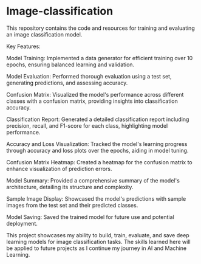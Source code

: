 # Image-classification
This repository contains the code and resources for training and evaluating an image classification model.

Key Features:

Model Training: Implemented a data generator for efficient training over 10 epochs, ensuring balanced learning and validation.

Model Evaluation: Performed thorough evaluation using a test set, generating predictions, and assessing accuracy.

Confusion Matrix: Visualized the model's performance across different classes with a confusion matrix, providing insights into classification accuracy.

Classification Report: Generated a detailed classification report including precision, recall, and F1-score for each class, highlighting model performance.

Accuracy and Loss Visualization: Tracked the model's learning progress through accuracy and loss plots over the epochs, aiding in model tuning.

Confusion Matrix Heatmap: Created a heatmap for the confusion matrix to enhance visualization of prediction errors.

Model Summary: Provided a comprehensive summary of the model's architecture, detailing its structure and complexity.

Sample Image Display: Showcased the model's predictions with sample images from the test set and their predicted classes.

Model Saving: Saved the trained model for future use and potential deployment.

This project showcases my ability to build, train, evaluate, and save deep learning models for image classification tasks. The skills learned here will be applied to future projects as I continue my journey in AI and Machine Learning.


